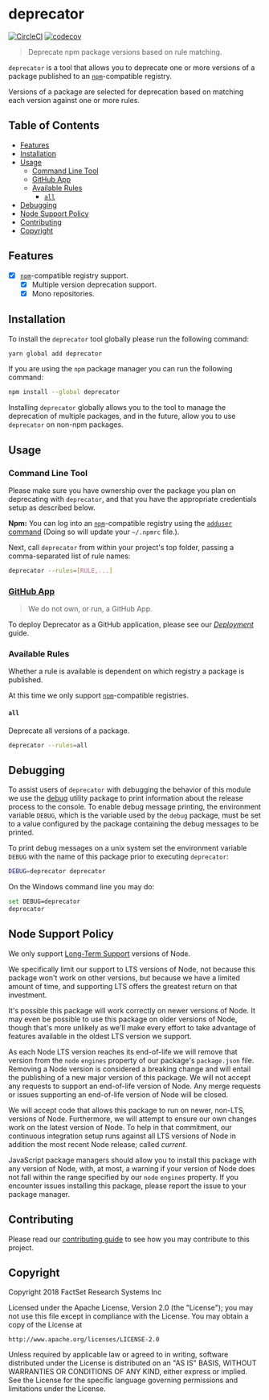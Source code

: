 # deprecator

[![CircleCI](https://circleci.com/gh/factset/deprecator.svg?style=svg)](https://circleci.com/gh/factset/deprecator)
[![codecov](https://codecov.io/gh/factset/deprecator/branch/master/graph/badge.svg)](https://codecov.io/gh/factset/deprecator)

> Deprecate npm package versions based on rule matching.

`deprecator` is a tool that allows you to deprecate one or more versions of a package published to an [`npm`](https://npmjs.com)-compatible registry.

Versions of a package are selected for deprecation based on matching each version against one or more rules.

## Table of Contents
<!-- START doctoc generated TOC please keep comment here to allow auto update -->
<!-- DON'T EDIT THIS SECTION, INSTEAD RE-RUN doctoc TO UPDATE -->


- [Features](#features)
- [Installation](#installation)
- [Usage](#usage)
  - [Command Line Tool](#command-line-tool)
  - [GitHub App](#github-app)
  - [Available Rules](#available-rules)
    - [`all`](#all)
- [Debugging](#debugging)
- [Node Support Policy](#node-support-policy)
- [Contributing](#contributing)
- [Copyright](#copyright)

<!-- END doctoc generated TOC please keep comment here to allow auto update -->

## Features

* [x] [`npm`](https://npmjs.com)-compatible registry support.
  * [x] Multiple version deprecation support.
  * [x] Mono repositories.

## Installation

To install the `deprecator` tool globally please run the following command:

```bash
yarn global add deprecator
```

If you are using the `npm` package manager you can run the following command:

```bash
npm install --global deprecator
```

Installing `deprecator` globally allows you to the tool to manage the deprecation of multiple packages, and in the future, allow you to use `deprecator` on non-npm packages.

## Usage

### Command Line Tool

Please make sure you have ownership over the package you plan on deprecating with `deprecator`, and that you have the appropriate credentials setup as described below.

**Npm:** You can log into an [`npm`](https://npmjs.com)-compatible registry using the [`adduser` command](https://docs.npmjs.com/cli/adduser) (Doing so will update your `~/.npmrc` file.).

Next, call `deprecator` from within your project's top folder, passing a comma-separated list of rule names:

```bash
deprecator --rules=[RULE,...]
```

### [GitHub App](https://developer.github.com/apps/)

> We do not own, or run, a GitHub App.

To deploy Deprecator as a GitHub application, please see our [_Deployment_](./DEPLOYMENT.MD) guide.

### Available Rules

Whether a rule is available is dependent on which registry a package is published.

At this time we only support [`npm`](https://npmjs.com)-compatible registries.

#### `all`

Deprecate all versions of a package.

```bash
deprecator --rules=all
```

## Debugging

To assist users of `deprecator` with debugging the behavior of this module we use the [debug](https://www.npmjs.com/package/debug) utility package to print information about the release process to the console. To enable debug message printing, the environment variable `DEBUG`, which is the variable used by the `debug` package, must be set to a value configured by the package containing the debug messages to be printed.

To print debug messages on a unix system set the environment variable `DEBUG` with the name of this package prior to executing `deprecator`:

```bash
DEBUG=deprecator deprecator
```

On the Windows command line you may do:

```bash
set DEBUG=deprecator
deprecator
```

## Node Support Policy

We only support [Long-Term Support](https://github.com/nodejs/LTS) versions of Node.

We specifically limit our support to LTS versions of Node, not because this package won't work on other versions, but because we have a limited amount of time, and supporting LTS offers the greatest return on that investment.

It's possible this package will work correctly on newer versions of Node. It may even be possible to use this package on older versions of Node, though that's more unlikely as we'll make every effort to take advantage of features available in the oldest LTS version we support.

As each Node LTS version reaches its end-of-life we will remove that version from the `node` `engines` property of our package's `package.json` file. Removing a Node version is considered a breaking change and will entail the publishing of a new major version of this package. We will not accept any requests to support an end-of-life version of Node. Any merge requests or issues supporting an end-of-life version of Node will be closed.

We will accept code that allows this package to run on newer, non-LTS, versions of Node. Furthermore, we will attempt to ensure our own changes work on the latest version of Node. To help in that commitment, our continuous integration setup runs against all LTS versions of Node in addition the most recent Node release; called _current_.

JavaScript package managers should allow you to install this package with any version of Node, with, at most, a warning if your version of Node does not fall within the range specified by our `node` `engines` property. If you encounter issues installing this package, please report the issue to your package manager.

## Contributing

Please read our [contributing guide](https://github.com/factset/deprecator/blob/master/CONTRIBUTING.md) to see how you may contribute to this project.

## Copyright

Copyright 2018 FactSet Research Systems Inc

Licensed under the Apache License, Version 2.0 (the "License");
you may not use this file except in compliance with the License.
You may obtain a copy of the License at

    http://www.apache.org/licenses/LICENSE-2.0

Unless required by applicable law or agreed to in writing, software
distributed under the License is distributed on an "AS IS" BASIS,
WITHOUT WARRANTIES OR CONDITIONS OF ANY KIND, either express or implied.
See the License for the specific language governing permissions and
limitations under the License.

